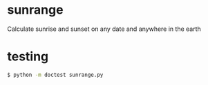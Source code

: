 # sunrange
Calculate sunrise and sunset on any date and anywhere in the earth

# testing

```bash
$ python -m doctest sunrange.py
```
